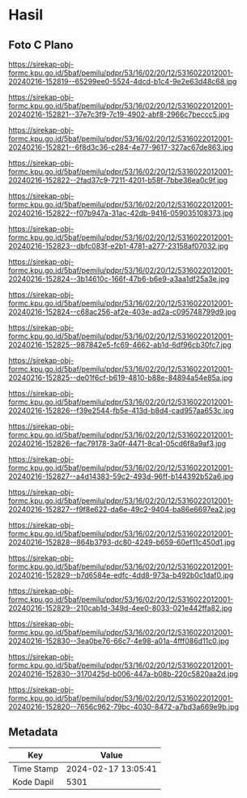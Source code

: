 # Hasil

## Foto C Plano

https://sirekap-obj-formc.kpu.go.id/5baf/pemilu/pdpr/53/16/02/20/12/5316022012001-20240216-152819--65299ee0-5524-4dcd-b1c4-9e2e63d48c68.jpg

https://sirekap-obj-formc.kpu.go.id/5baf/pemilu/pdpr/53/16/02/20/12/5316022012001-20240216-152821--37e7c3f9-7c19-4902-abf8-2966c7beccc5.jpg

https://sirekap-obj-formc.kpu.go.id/5baf/pemilu/pdpr/53/16/02/20/12/5316022012001-20240216-152821--6f8d3c36-c284-4e77-9617-327ac67de863.jpg

https://sirekap-obj-formc.kpu.go.id/5baf/pemilu/pdpr/53/16/02/20/12/5316022012001-20240216-152822--2fad37c9-7211-4201-b58f-7bbe36ea0c9f.jpg

https://sirekap-obj-formc.kpu.go.id/5baf/pemilu/pdpr/53/16/02/20/12/5316022012001-20240216-152822--f07b947a-31ac-42db-9416-059035108373.jpg

https://sirekap-obj-formc.kpu.go.id/5baf/pemilu/pdpr/53/16/02/20/12/5316022012001-20240216-152823--dbfc083f-e2b1-4781-a277-23158af07032.jpg

https://sirekap-obj-formc.kpu.go.id/5baf/pemilu/pdpr/53/16/02/20/12/5316022012001-20240216-152824--3b14610c-166f-47b6-b6e9-a3aa1df25a3e.jpg

https://sirekap-obj-formc.kpu.go.id/5baf/pemilu/pdpr/53/16/02/20/12/5316022012001-20240216-152824--c68ac256-af2e-403e-ad2a-c095748799d9.jpg

https://sirekap-obj-formc.kpu.go.id/5baf/pemilu/pdpr/53/16/02/20/12/5316022012001-20240216-152825--987842e5-fc69-4662-ab1d-6df96cb30fc7.jpg

https://sirekap-obj-formc.kpu.go.id/5baf/pemilu/pdpr/53/16/02/20/12/5316022012001-20240216-152825--de01f6cf-b619-4810-b88e-84894a54e85a.jpg

https://sirekap-obj-formc.kpu.go.id/5baf/pemilu/pdpr/53/16/02/20/12/5316022012001-20240216-152826--f39e2544-fb5e-413d-b8d4-cad957aa653c.jpg

https://sirekap-obj-formc.kpu.go.id/5baf/pemilu/pdpr/53/16/02/20/12/5316022012001-20240216-152826--fac79178-3a0f-4471-8ca1-05cd6f8a9af3.jpg

https://sirekap-obj-formc.kpu.go.id/5baf/pemilu/pdpr/53/16/02/20/12/5316022012001-20240216-152827--a4d14383-59c2-493d-96ff-b144392b52a6.jpg

https://sirekap-obj-formc.kpu.go.id/5baf/pemilu/pdpr/53/16/02/20/12/5316022012001-20240216-152827--f9f8e622-da6e-49c2-9404-ba86e6697ea2.jpg

https://sirekap-obj-formc.kpu.go.id/5baf/pemilu/pdpr/53/16/02/20/12/5316022012001-20240216-152828--864b3793-dc80-4249-b659-60ef11c450d1.jpg

https://sirekap-obj-formc.kpu.go.id/5baf/pemilu/pdpr/53/16/02/20/12/5316022012001-20240216-152829--b7d6584e-edfc-4dd8-973a-b492b0c1daf0.jpg

https://sirekap-obj-formc.kpu.go.id/5baf/pemilu/pdpr/53/16/02/20/12/5316022012001-20240216-152829--210cab1d-349d-4ee0-8033-021e442ffa82.jpg

https://sirekap-obj-formc.kpu.go.id/5baf/pemilu/pdpr/53/16/02/20/12/5316022012001-20240216-152830--3ea0be76-66c7-4e98-a01a-4fff086d11c0.jpg

https://sirekap-obj-formc.kpu.go.id/5baf/pemilu/pdpr/53/16/02/20/12/5316022012001-20240216-152830--3170425d-b006-447a-b08b-220c5820aa2d.jpg

https://sirekap-obj-formc.kpu.go.id/5baf/pemilu/pdpr/53/16/02/20/12/5316022012001-20240216-152820--7656c962-79bc-4030-8472-a7bd3a669e9b.jpg


## Metadata

| Key        | Value               |
| ---------- | ------------------- |
| Time Stamp | 2024-02-17 13:05:41 |
| Kode Dapil | 5301                |



